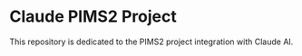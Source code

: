 # Claude PIMS2 Project

This repository is dedicated to the PIMS2 project integration with Claude AI.
